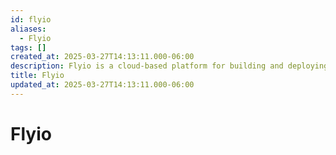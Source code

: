 ```yaml
---
id: flyio
aliases:
  - Flyio
tags: []
created_at: 2025-03-27T14:13:11.000-06:00
description: Flyio is a cloud-based platform for building and deploying web applications based on AWS.
title: Flyio
updated_at: 2025-03-27T14:13:11.000-06:00
---
```


# Flyio
